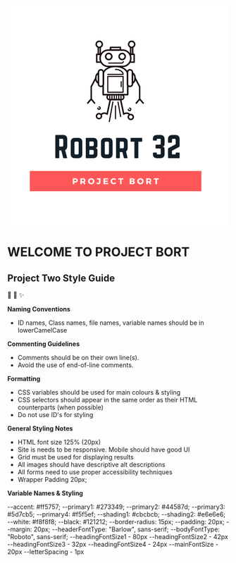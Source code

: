 <img src="https://github.com/Robort32/ideal-eureka/blob/main/Robort32Logo.png">

# WELCOME TO PROJECT BORT

## Project Two Style Guide

:robot: :game_die: :sparkles:

**Naming Conventions**

- ID names, Class names, file names, variable names should be in lowerCamelCase

**Commenting Guidelines**

- Comments should be on their own line(s).
- Avoid the use of end-of-line comments.

**Formatting**

- CSS variables should be used for main colours & styling
- CSS selectors should appear in the same order as their HTML counterparts (when possible)
- Do not use ID's for styling

**General Styling Notes**

- HTML font size 125% (20px)
- Site is needs to be responsive. Mobile should have good UI
- Grid must be used for displaying results
- All images should have descriptive alt descriptions
- All forms need to use proper accessibility techniques
- Wrapper Padding 20px;

**Variable Names & Styling**

--accent: #ff5757;
--primary1: #273349;
--primary2: #44587d;
--primary3: #5d7cb5;
--primary4: #f5f5ef;
--shading1: #cbcbcb;
--shading2: #e6e6e6;
--white: #f8f8f8;
--black: #121212;
--border-radius: 15px;
--padding: 20px;
--margin: 20px;
--headerFontType: "Barlow", sans-serif;
--bodyFontType: "Roboto", sans-serif;
--headingFontSize1 - 80px
--headingFontSize2 - 42px
--headingFontSize3 - 32px
--headingFontSize4 - 24px
--mainFontSize - 20px
--letterSpacing - 1px

